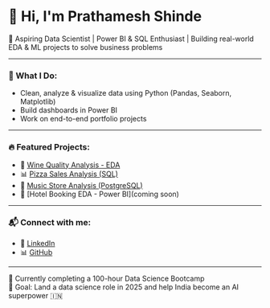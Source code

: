 # 👋 Hi, I'm Prathamesh Shinde

🚀 Aspiring Data Scientist | Power BI & SQL Enthusiast | Building real-world EDA & ML projects to solve business problems

---

### 🧠 What I Do:
- Clean, analyze & visualize data using Python (Pandas, Seaborn, Matplotlib)
- Build dashboards in Power BI
- Work on end-to-end portfolio projects

---

### 🔥 Featured Projects:
- 🍷 [Wine Quality Analysis - EDA](https://github.com/Prathamesh-Shinde-ds/Wine-Quality-Analysis-EDA)
- 📊 [Pizza Sales Analysis (SQL)](link-here)
- 🎵 [Music Store Analysis (PostgreSQL)](link-here)
- 🏨 [Hotel Booking EDA - Power BI](coming soon)

---

### 📬 Connect with me:
- 💼 [LinkedIn](https://www.linkedin.com/in/prathamesh-shinde-50619a313/)
- 📊 [GitHub](https://github.com/Prathamesh-Shinde-ds)

---

🌱 Currently completing a 100-hour Data Science Bootcamp  
🎯 Goal: Land a data science role in 2025 and help India become an AI superpower 🇮🇳
